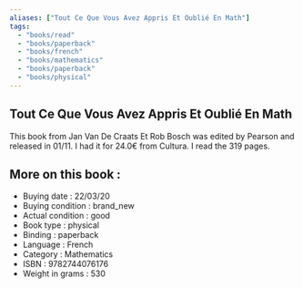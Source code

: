 ```yaml
---
aliases: ["Tout Ce Que Vous Avez Appris Et Oublié En Math"] 
tags: 
  - "books/read" 
  - "books/paperback" 
  - "books/french"
  - "books/mathematics"
  - "books/paperback"
  - "books/physical"
---
```



## Tout Ce Que Vous Avez Appris Et Oublié En Math
This book from Jan Van De Craats Et Rob Bosch was edited by Pearson and released in 01/11. I had it for 24.0€ from Cultura. I read the 319 pages.

## More on this book :
- Buying date : 22/03/20
- Buying condition : brand_new
- Actual condition : good
- Book type : physical
- Binding : paperback
- Language : French
- Category : Mathematics
- ISBN : 9782744076176
- Weight in grams : 530
